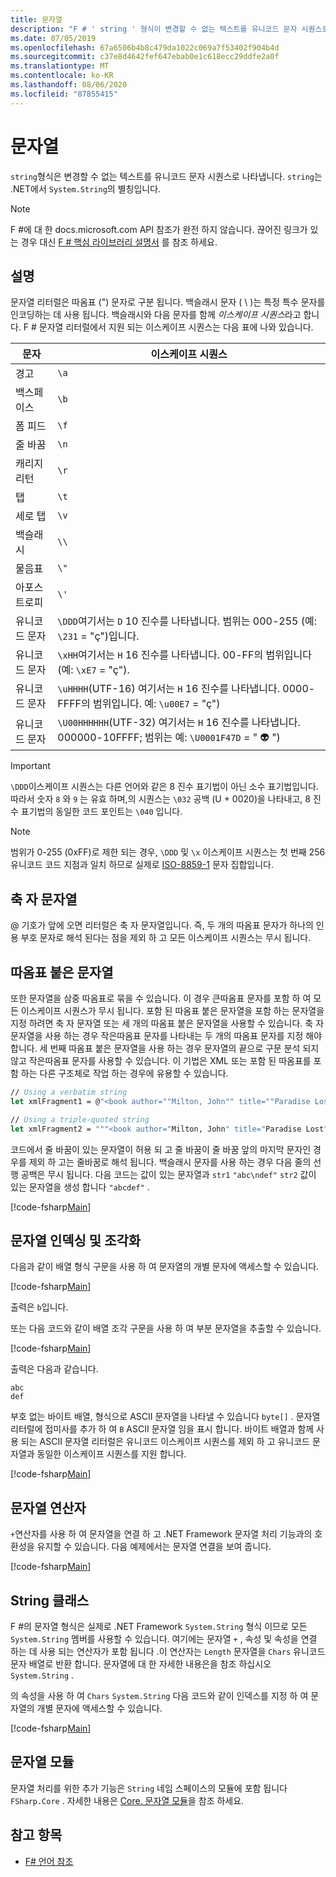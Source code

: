 ```yaml
---
title: 문자열
description: "F # ' string ' 형식이 변경할 수 없는 텍스트를 유니코드 문자 시퀀스로 나타내는 방법에 대해 알아봅니다."
ms.date: 07/05/2019
ms.openlocfilehash: 67a6506b4b8c479da1022c069a7f53402f904b4d
ms.sourcegitcommit: c37e8d4642fef647ebab0e1c618ecc29ddfe2a0f
ms.translationtype: MT
ms.contentlocale: ko-KR
ms.lasthandoff: 08/06/2020
ms.locfileid: "87855415"
---
```

# <a name="strings"></a>문자열

`string`형식은 변경할 수 없는 텍스트를 유니코드 문자 시퀀스로 나타냅니다. `string`는 .NET에서 `System.String`의 별칭입니다.

> [!NOTE]
> F #에 대 한 docs.microsoft.com API 참조가 완전 하지 않습니다. 끊어진 링크가 있는 경우 대신 [F # 핵심 라이브러리 설명서](https://fsharp.github.io/fsharp-core-docs/) 를 참조 하세요.

## <a name="remarks"></a>설명

문자열 리터럴은 따옴표 (") 문자로 구분 됩니다. 백슬래시 문자 ( \\ )는 특정 특수 문자를 인코딩하는 데 사용 됩니다. 백슬래시와 다음 문자를 함께 *이스케이프 시퀀스*라고 합니다. F # 문자열 리터럴에서 지원 되는 이스케이프 시퀀스는 다음 표에 나와 있습니다.

|문자|이스케이프 시퀀스|
|---------|---------------|
|경고|`\a`|
|백스페이스|`\b`|
|폼 피드|`\f`|
|줄 바꿈|`\n`|
|캐리지 리턴|`\r`|
|탭|`\t`|
|세로 탭|`\v`|
|백슬래시|`\\`|
|물음표|`\"`|
|아포스트로피|`\'`|
|유니코드 문자|`\DDD`여기서는 `D` 10 진수를 나타냅니다. 범위는 000-255 (예: `\231` = "ç")입니다.|
|유니코드 문자|`\xHH`여기서는 `H` 16 진수를 나타냅니다. 00-FF의 범위입니다 (예: `\xE7` = "ç").|
|유니코드 문자|`\uHHHH`(UTF-16) 여기서는 `H` 16 진수를 나타냅니다. 0000-FFFF의 범위입니다.  예: `\u00E7` = "ç")|
|유니코드 문자|`\U00HHHHHH`(UTF-32) 여기서는 `H` 16 진수를 나타냅니다. 000000-10FFFF; 범위는  예: `\U0001F47D` = " 👽 ")|

> [!IMPORTANT]
> `\DDD`이스케이프 시퀀스는 다른 언어와 같은 8 진수 표기법이 아닌 소수 표기법입니다. 따라서 숫자 `8` 와 `9` 는 유효 하며,의 시퀀스는 `\032` 공백 (U + 0020)을 나타내고, 8 진수 표기법의 동일한 코드 포인트는 `\040` 입니다.

> [!NOTE]
> 범위가 0-255 (0xFF)로 제한 되는 경우, `\DDD` 및 `\x` 이스케이프 시퀀스는 첫 번째 256 유니코드 코드 지점과 일치 하므로 실제로 [ISO-8859-1](https://en.wikipedia.org/wiki/ISO/IEC_8859-1#Code_page_layout) 문자 집합입니다.

## <a name="verbatim-strings"></a>축 자 문자열

@ 기호가 앞에 오면 리터럴은 축 자 문자열입니다. 즉, 두 개의 따옴표 문자가 하나의 인용 부호 문자로 해석 된다는 점을 제외 하 고 모든 이스케이프 시퀀스는 무시 됩니다.

## <a name="triple-quoted-strings"></a>따옴표 붙은 문자열

또한 문자열을 삼중 따옴표로 묶을 수 있습니다. 이 경우 큰따옴표 문자를 포함 하 여 모든 이스케이프 시퀀스가 무시 됩니다. 포함 된 따옴표 붙은 문자열을 포함 하는 문자열을 지정 하려면 축 자 문자열 또는 세 개의 따옴표 붙은 문자열을 사용할 수 있습니다. 축 자 문자열을 사용 하는 경우 작은따옴표 문자를 나타내는 두 개의 따옴표 문자를 지정 해야 합니다. 세 번째 따옴표 붙은 문자열을 사용 하는 경우 문자열의 끝으로 구문 분석 되지 않고 작은따옴표 문자를 사용할 수 있습니다. 이 기법은 XML 또는 포함 된 따옴표를 포함 하는 다른 구조체로 작업 하는 경우에 유용할 수 있습니다.

```fsharp
// Using a verbatim string
let xmlFragment1 = @"<book author=""Milton, John"" title=""Paradise Lost"">"

// Using a triple-quoted string
let xmlFragment2 = """<book author="Milton, John" title="Paradise Lost">"""
```

코드에서 줄 바꿈이 있는 문자열이 허용 되 고 줄 바꿈이 줄 바꿈 앞의 마지막 문자인 경우를 제외 하 고는 줄바꿈로 해석 됩니다. 백슬래시 문자를 사용 하는 경우 다음 줄의 선행 공백은 무시 됩니다. 다음 코드는 값이 있는 문자열과 `str1` `"abc\ndef"` `str2` 값이 있는 문자열을 생성 합니다 `"abcdef"` .

[!code-fsharp[Main](~/samples/snippets/fsharp/lang-ref-1/snippet1001.fs)]

## <a name="string-indexing-and-slicing"></a>문자열 인덱싱 및 조각화

다음과 같이 배열 형식 구문을 사용 하 여 문자열의 개별 문자에 액세스할 수 있습니다.

[!code-fsharp[Main](~/samples/snippets/fsharp/lang-ref-1/snippet1002.fs)]

출력은 `b`입니다.

또는 다음 코드와 같이 배열 조각 구문을 사용 하 여 부분 문자열을 추출할 수 있습니다.

[!code-fsharp[Main](~/samples/snippets/fsharp/lang-ref-1/snippet1003.fs)]

출력은 다음과 같습니다.

```console
abc
def
```

부호 없는 바이트 배열, 형식으로 ASCII 문자열을 나타낼 수 있습니다 `byte[]` . 문자열 리터럴에 접미사를 추가 하 여 `B` ASCII 문자열 임을 표시 합니다. 바이트 배열과 함께 사용 되는 ASCII 문자열 리터럴은 유니코드 이스케이프 시퀀스를 제외 하 고 유니코드 문자열과 동일한 이스케이프 시퀀스를 지원 합니다.

[!code-fsharp[Main](~/samples/snippets/fsharp/lang-ref-1/snippet1004.fs)]

## <a name="string-operators"></a>문자열 연산자

`+`연산자를 사용 하 여 문자열을 연결 하 고 .NET Framework 문자열 처리 기능과의 호환성을 유지할 수 있습니다. 다음 예제에서는 문자열 연결을 보여 줍니다.

[!code-fsharp[Main](~/samples/snippets/fsharp/lang-ref-1/snippet1006.fs)]

## <a name="string-class"></a>String 클래스

F #의 문자열 형식은 실제로 .NET Framework `System.String` 형식 이므로 모든 `System.String` 멤버를 사용할 수 있습니다. 여기에는 문자열 `+` , 속성 및 속성을 연결 하는 데 사용 되는 연산자가 포함 됩니다 .이 연산자는 `Length` 문자열을 `Chars` 유니코드 문자 배열로 반환 합니다. 문자열에 대 한 자세한 내용은을 참조 하십시오 `System.String` .

의 속성을 사용 하 여 `Chars` `System.String` 다음 코드와 같이 인덱스를 지정 하 여 문자열의 개별 문자에 액세스할 수 있습니다.

[!code-fsharp[Main](~/samples/snippets/fsharp/lang-ref-1/snippet1005.fs)]

## <a name="string-module"></a>문자열 모듈

문자열 처리를 위한 추가 기능은 `String` 네임 스페이스의 모듈에 포함 됩니다 `FSharp.Core` . 자세한 내용은 [Core. 문자열 모듈](https://msdn.microsoft.com/visualfsharpdocs/conceptual/core.string-module-%5bfsharp%5d)을 참조 하세요.

## <a name="see-also"></a>참고 항목

- [F# 언어 참조](index.md)
